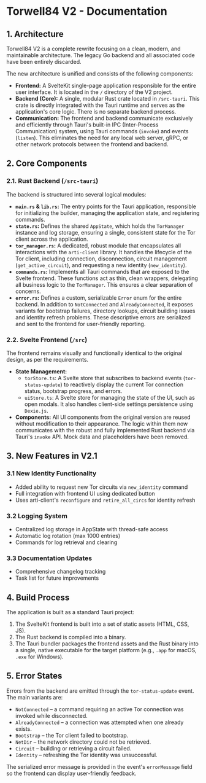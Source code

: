 # Torwell84 V2 - Documentation

## 1. Architecture

Torwell84 V2 is a complete rewrite focusing on a clean, modern, and maintainable architecture. The legacy Go backend and all associated code have been entirely discarded.

The new architecture is unified and consists of the following components:

-   **Frontend:** A SvelteKit single-page application responsible for the entire user interface. It is located in the `/` directory of the V2 project.
-   **Backend (Core):** A single, modular Rust crate located in `/src-tauri`. This crate is directly integrated with the Tauri runtime and serves as the application's core logic. There is no separate backend process.
-   **Communication:** The frontend and backend communicate exclusively and efficiently through Tauri's built-in IPC (Inter-Process Communication) system, using Tauri commands (`invoke`) and events (`listen`). This eliminates the need for any local web server, gRPC, or other network protocols between the frontend and backend.

## 2. Core Components

### 2.1. Rust Backend (`/src-tauri`)

The backend is structured into several logical modules:

-   **`main.rs` & `lib.rs`:** The entry points for the Tauri application, responsible for initializing the builder, managing the application state, and registering commands.
-   **`state.rs`:** Defines the shared `AppState`, which holds the `TorManager` instance and log storage, ensuring a single, consistent state for the Tor client across the application.
-   **`tor_manager.rs`:** A dedicated, robust module that encapsulates all interactions with the `arti-client` library. It handles the lifecycle of the Tor client, including connection, disconnection, circuit management (`get_active_circuit`), and requesting a new identity (`new_identity`).
-   **`commands.rs`:** Implements all Tauri commands that are exposed to the Svelte frontend. These functions act as thin, clean wrappers, delegating all business logic to the `TorManager`. This ensures a clear separation of concerns.
-   **`error.rs`:** Defines a custom, serializable `Error` enum for the entire backend. In addition to `NotConnected` and `AlreadyConnected`, it exposes variants for bootstrap failures, directory lookups, circuit building issues and identity refresh problems. These descriptive errors are serialized and sent to the frontend for user-friendly reporting.

### 2.2. Svelte Frontend (`/src`)

The frontend remains visually and functionally identical to the original design, as per the requirements.

-   **State Management:**
    -   `torStore.ts`: A Svelte store that subscribes to backend events (`tor-status-update`) to reactively display the current Tor connection status, bootstrap progress, and errors.
    -   `uiStore.ts`: A Svelte store for managing the state of the UI, such as open modals. It also handles client-side settings persistence using `Dexie.js`.
-   **Components:** All UI components from the original version are reused without modification to their appearance. The logic within them now communicates with the robust and fully implemented Rust backend via Tauri's `invoke` API. Mock data and placeholders have been removed.

## 3. New Features in V2.1

### 3.1 New Identity Functionality
- Added ability to request new Tor circuits via `new_identity` command
- Full integration with frontend UI using dedicated button
- Uses arti-client's `reconfigure` and `retire_all_circs` for identity refresh

### 3.2 Logging System
- Centralized log storage in AppState with thread-safe access
- Automatic log rotation (max 1000 entries)
- Commands for log retrieval and clearing

### 3.3 Documentation Updates
- Comprehensive changelog tracking
- Task list for future improvements

## 4. Build Process

The application is built as a standard Tauri project:

1.  The SvelteKit frontend is built into a set of static assets (HTML, CSS, JS).
2.  The Rust backend is compiled into a binary.
3.  The Tauri bundler packages the frontend assets and the Rust binary into a single, native executable for the target platform (e.g., `.app` for macOS, `.exe` for Windows).

## 5. Error States

Errors from the backend are emitted through the `tor-status-update` event. The main variants are:

- `NotConnected` – a command requiring an active Tor connection was invoked while disconnected.
- `AlreadyConnected` – a connection was attempted when one already exists.
- `Bootstrap` – the Tor client failed to bootstrap.
- `NetDir` – the network directory could not be retrieved.
- `Circuit` – building or retrieving a circuit failed.
- `Identity` – refreshing the Tor identity was unsuccessful.

The serialized error message is provided in the event's `errorMessage` field so the frontend can display user-friendly feedback.
